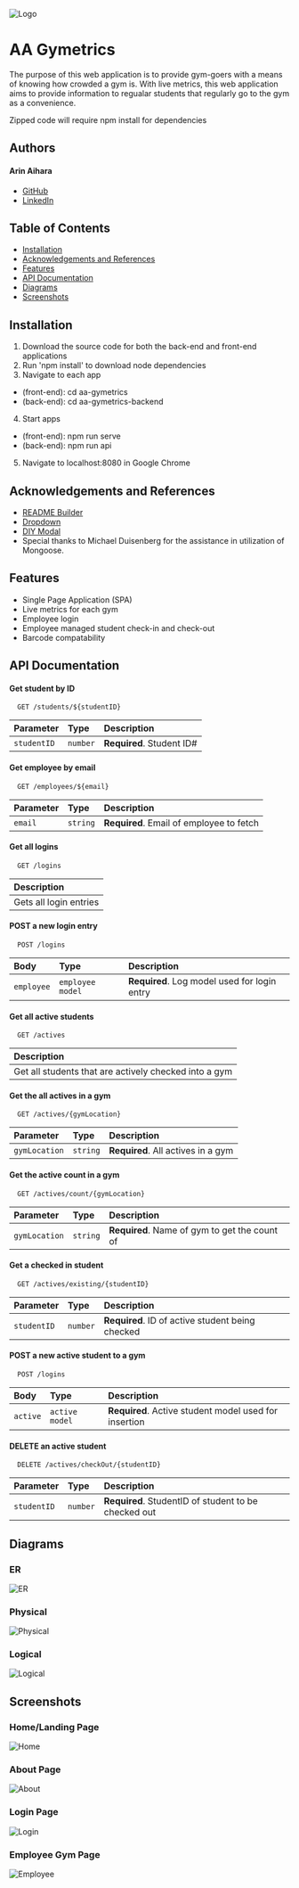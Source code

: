 ![Logo](https://github.com/arin808/aa_gymetrics/blob/main/images/Logo.jpg?raw=true)



# AA Gymetrics 

The purpose of this web application is to provide gym-goers with a means of knowing how crowded a gym is. With live metrics, this web application aims to provide information to regualar students that regularly go to the gym as a convenience.

Zipped code will require npm install for dependencies



## Authors

#### Arin Aihara
- [GitHub](https://github.com/arin808)
- [LinkedIn](https://www.linkedin.com/in/arin-aihara-247771208/)
## Table of Contents

- [Installation](#installation)
- [Acknowledgements and References](#ackowledgements-and-references )
- [Features](#features)
- [API Documentation](#api-documentation)
- [Diagrams](#diagrams)
- [Screenshots](#screenshots)


## Installation

1. Download the source code for both the back-end and front-end applications
2. Run 'npm install' to download node dependencies
3. Navigate to each app
- (front-end): cd aa-gymetrics 
- (back-end): cd aa-gymetrics-backend
4. Start apps 
- (front-end): npm run serve
- (back-end): npm run api
5. Navigate to localhost:8080 in Google Chrome
    
## Acknowledgements and References

 - [README Builder](https://readme.so)
 - [Dropdown](https://www.creative-tim.com/learning-lab/tailwind-starter-kit/documentation/vue/dropdown)
 - [DIY Modal](https://www.section.io/engineering-education/creating-a-modal-dialog-with-tailwind-css/)
 - Special thanks to Michael Duisenberg for the assistance in utilization of Mongoose.
## Features

- Single Page Application (SPA)
- Live metrics for each gym
- Employee login
- Employee managed student check-in and check-out
- Barcode compatability 


## API Documentation

#### Get student by ID

```http
  GET /students/${studentID}
```

| Parameter | Type     | Description                |
| :-------- | :------- | :------------------------- |
| `studentID` | `number` | **Required**. Student ID# |

#### Get employee by email

```http
  GET /employees/${email}
```

| Parameter | Type     | Description                       |
| :-------- | :------- | :-------------------------------- |
| `email`      | `string` | **Required**. Email of employee to fetch |

#### Get all logins

```http
  GET /logins
```
| Description                       |
| :-------------------------------- |
| Gets all login entries |

#### POST a new login entry

```http
  POST /logins
```
| Body      | Type     | Description                       |
| :-------- | :------- | :-------------------------------- |
| `employee` | `employee model` | **Required**. Log model used for login entry |


#### Get all active students

```http
  GET /actives
```

| Description                |
| :------------------------- |
| Get all students that are actively checked into a gym |

#### Get the all actives in a gym

```http
  GET /actives/{gymLocation}
```

| Parameter | Type     | Description                       |
| :-------- | :------- | :-------------------------------- |
| `gymLocation`      | `string` | **Required**. All actives in a gym |


#### Get the active count in a gym

```http
  GET /actives/count/{gymLocation}
```

| Parameter | Type     | Description                       |
| :-------- | :------- | :-------------------------------- |
| `gymLocation`      | `string` | **Required**. Name of gym to get the count of |


#### Get a checked in student

```http
  GET /actives/existing/{studentID}
```

| Parameter | Type     | Description                       |
| :-------- | :------- | :-------------------------------- |
| `studentID`      | `number` | **Required**. ID of active student being checked |

#### POST a new active student to a gym

```http
  POST /logins
```
| Body      | Type     | Description                       |
| :-------- | :------- | :-------------------------------- |
| `active` | `active model` | **Required**. Active student model used for insertion |

#### DELETE an active student 

```http
  DELETE /actives/checkOut/{studentID}
```
| Parameter      | Type     | Description                       |
| :-------- | :------- | :-------------------------------- |
| `studentID` | `number` | **Required**. StudentID of student to be checked out |
## Diagrams

### ER 
![ER](https://github.com/arin808/aa_gymetrics/blob/main/images/MongoDB%20ER.jpg?raw=true)
### Physical 
![Physical](https://github.com/arin808/aa_gymetrics/blob/main/images/Physical%20Diagram.jpg?raw=true)
### Logical 
![Logical](https://github.com/arin808/aa_gymetrics/blob/main/images/Logical%20Diagram.jpg?raw=true)
## Screenshots

### Home/Landing Page
![Home](https://github.com/arin808/aa_gymetrics/blob/main/images/Home.jpg?raw=true)
### About Page
![About](https://github.com/arin808/aa_gymetrics/blob/main/images/About.jpg?raw=true)
### Login Page
![Login](https://github.com/arin808/aa_gymetrics/blob/main/images/Login.jpg?raw=true)
### Employee Gym Page
![Employee](https://github.com/arin808/aa_gymetrics/blob/main/images/Employee.jpg?raw=true)
